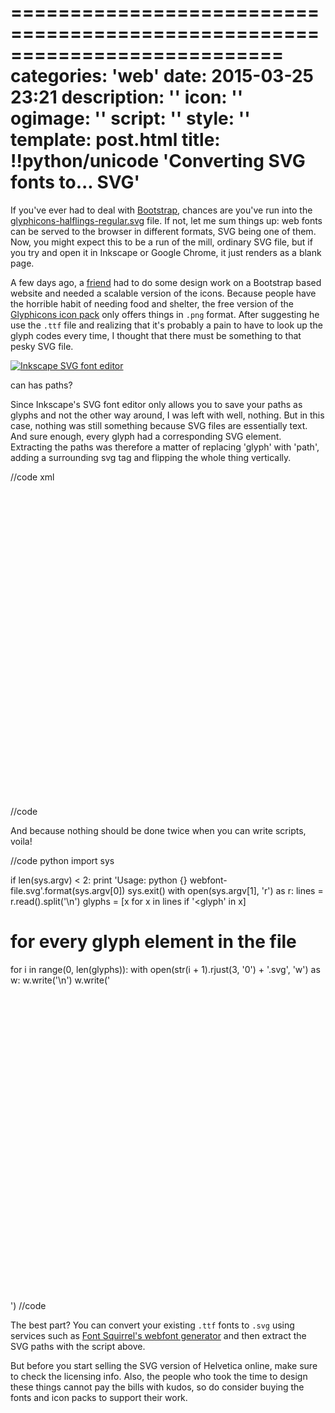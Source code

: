 ===========================================================================
categories: 'web'
date: 2015-03-25 23:21
description: ''
icon: ''
ogimage: ''
script: ''
style: ''
template: post.html
title: !!python/unicode 'Converting SVG fonts to... SVG'
===========================================================================

If you've ever had to deal with [Bootstrap](http://getbootstrap.com/), chances are you've run into the [glyphicons-halflings-regular.svg](https://github.com/twbs/bootstrap/blob/master/fonts/glyphicons-halflings-regular.svg) file. If not, let me sum things up: web fonts can be served to the browser in different formats, SVG being one of them. Now, you might expect this to be a run of the mill, ordinary SVG file, but if you try and open it in Inkscape or Google Chrome, it just renders as a<!--more--> blank page.

A few days ago, a [friend](http://danielmuntean.com/) had to do some design work on a Bootstrap based website and needed a scalable version of the icons. Because people have the horrible habit of needing food and shelter, the free version of the [Glyphicons icon pack](http://glyphicons.com/) only offers things in `.png` format. After suggesting he use the `.ttf` file and realizing that it's probably a pain to have to look up the glyph codes every time, I thought that there must be something to that pesky SVG file.

<a href="inkscape-svg-font-editor.png"><img class="img-full" src="inkscape-svg-font-editor.png" alt="Inkscape SVG font editor"></a>

<p class="caption">can has paths?</p>

Since Inkscape's SVG font editor only allows you to save your paths as glyphs and not the other way around, I was left with well, nothing. But in this case, nothing was still something because SVG files are essentially text. And sure enough, every glyph had a corresponding SVG element. Extracting the paths was therefore a matter of replacing 'glyph' with 'path', adding a surrounding svg tag and flipping the whole thing vertically.

//code xml
<glyph unicode="&#x270f;" d="M1011 1210q19 0 33 -13l153 -153q13 -14 13 -33t-13 -33l-99 -92l-214 214l95 96q13 14 32 14zM1013 800l-615 -614l-214 214l614 614zM317 96l-333 -112l110 335z" />

<!-- therefore becomes -->

<?xml version="1.0" standalone="no"?>
<svg width="1500px" height="1500px" version="1.1" xmlns="http://www.w3.org/2000/svg">
<path transform="scale(1, -1) translate(0, -1500)" unicode="&#x270f;" d="M1011 1210q19 0 33 -13l153 -153q13 -14 13 -33t-13 -33l-99 -92l-214 214l95 96q13 14 32 14zM1013 800l-615 -614l-214 214l614 614zM317 96l-333 -112l110 335z" />
</svg>
//code

And because nothing should be done twice when you can write scripts, voila!

//code python
import sys

if len(sys.argv) < 2:
  print 'Usage: python {} webfont-file.svg'.format(sys.argv[0])
  sys.exit()
with open(sys.argv[1], 'r') as r:
  lines = r.read().split('\n')
  glyphs = [x for x in lines if '<glyph' in x]
  # for every glyph element in the file
  for i in range(0, len(glyphs)):
    with open(str(i + 1).rjust(3, '0') + '.svg', 'w') as w:
      w.write('<?xml version="1.0" standalone="no"?>\n')
      w.write('<svg width="1500px" height="1500px" version="1.1" xmlns="http://www.w3.org/2000/svg">\n')
      # replace 'glyph' with 'path' and flip vertically
      w.write(glyphs[i].replace('<glyph', '<path transform="scale(1, -1) translate(0, -1500)"') + '\n')
      w.write('</svg>')
//code

The best part? You can convert your existing `.ttf` fonts to `.svg` using services such as [Font Squirrel's webfont generator](http://www.fontsquirrel.com/tools/webfont-generator) and then extract the SVG paths with the script above.

But before you start selling the SVG version of Helvetica online, make sure to check the licensing info. Also, the people who took the time to design these things cannot pay the bills with kudos, so do consider buying the fonts and icon packs to support their work.

